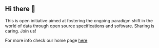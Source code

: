 ## Hi there 👋

This is open initiative aimed at fostering the ongoing paradigm shift in the world of data through open source specifications and software. Sharing is caring. Join us!

For more info check our home page [here](https://initiative.opendatamesh.org/)
